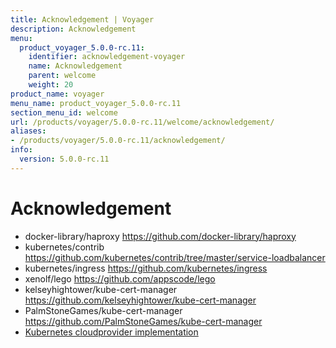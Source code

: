 ```yaml
---
title: Acknowledgement | Voyager
description: Acknowledgement
menu:
  product_voyager_5.0.0-rc.11:
    identifier: acknowledgement-voyager
    name: Acknowledgement
    parent: welcome
    weight: 20
product_name: voyager
menu_name: product_voyager_5.0.0-rc.11
section_menu_id: welcome
url: /products/voyager/5.0.0-rc.11/welcome/acknowledgement/
aliases:
- /products/voyager/5.0.0-rc.11/acknowledgement/
info:
  version: 5.0.0-rc.11
---
```


# Acknowledgement

 - docker-library/haproxy https://github.com/docker-library/haproxy
 - kubernetes/contrib https://github.com/kubernetes/contrib/tree/master/service-loadbalancer
 - kubernetes/ingress https://github.com/kubernetes/ingress
 - xenolf/lego https://github.com/appscode/lego
 - kelseyhightower/kube-cert-manager https://github.com/kelseyhightower/kube-cert-manager
 - PalmStoneGames/kube-cert-manager https://github.com/PalmStoneGames/kube-cert-manager
 - [Kubernetes cloudprovider implementation](https://github.com/kubernetes/kubernetes/tree/master/pkg/cloudprovider)
